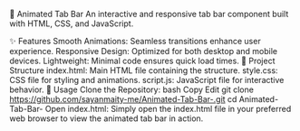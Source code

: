 🎨 Animated Tab Bar
An interactive and responsive tab bar component built with HTML, CSS, and JavaScript.

✨ Features
Smooth Animations: Seamless transitions enhance user experience.
Responsive Design: Optimized for both desktop and mobile devices.
Lightweight: Minimal code ensures quick load times.
📂 Project Structure
index.html: Main HTML file containing the structure.
style.css: CSS file for styling and animations.
script.js: JavaScript file for interactive behavior.
🚀 Usage
Clone the Repository:
bash
Copy
Edit
git clone https://github.com/sayanmaity-me/Animated-Tab-Bar-.git
cd Animated-Tab-Bar-
Open index.html: Simply open the index.html file in your preferred web browser to view the animated tab bar in action.
